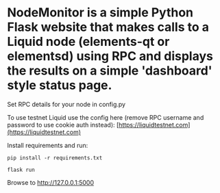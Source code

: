 # NodeMonitor is a simple Python Flask website that makes calls to a Liquid node (elements-qt or elementsd) using RPC and displays the results on a simple 'dashboard' style status page.

Set RPC details for your node in config.py

To use testnet Liquid use the config here (remove RPC username and password to use cookie auth instead): [https://liquidtestnet.com](https://liquidtestnet.com)

Install requirements and run:

```
pip install -r requirements.txt

flask run
```

Browse to http://127.0.0.1:5000
